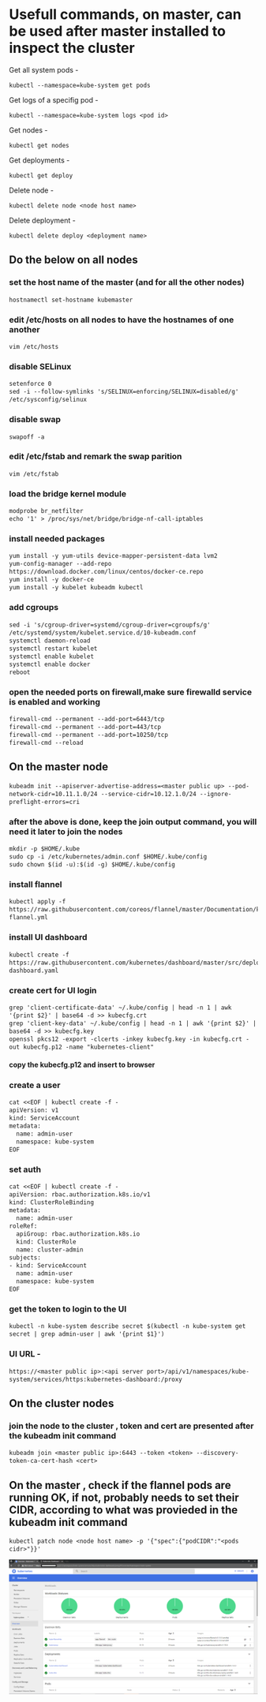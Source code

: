 # Usefull commands, on master, can be used after master installed to inspect the cluster

Get all system pods - 
```
kubectl --namespace=kube-system get pods
```
Get logs of a specifig pod - 
```
kubectl --namespace=kube-system logs <pod id>
```
Get nodes - 
```
kubectl get nodes
```
Get deployments - 
```
kubectl get deploy
```
Delete node - 
```
kubectl delete node <node host name>
```
Delete deployment - 
```
kubectl delete deploy <deployment name>
```
 
## Do the below on all nodes

### set the host name of the master (and for all the other nodes)
```
hostnamectl set-hostname kubemaster
```

### edit /etc/hosts on all nodes to have the hostnames of one another
```
vim /etc/hosts
```

### disable SELinux
```
setenforce 0
sed -i --follow-symlinks 's/SELINUX=enforcing/SELINUX=disabled/g' /etc/sysconfig/selinux
```
### disable swap
```
swapoff -a
```

### edit /etc/fstab and remark the swap parition
```
vim /etc/fstab
```

### load the bridge kernel module
```
modprobe br_netfilter
echo '1' > /proc/sys/net/bridge/bridge-nf-call-iptables
```

### install needed packages
```
yum install -y yum-utils device-mapper-persistent-data lvm2
yum-config-manager --add-repo https://download.docker.com/linux/centos/docker-ce.repo
yum install -y docker-ce
yum install -y kubelet kubeadm kubectl
```

### add cgroups
```
sed -i 's/cgroup-driver=systemd/cgroup-driver=cgroupfs/g' /etc/systemd/system/kubelet.service.d/10-kubeadm.conf
systemctl daemon-reload
systemctl restart kubelet
systemctl enable kubelet
systemctl enable docker
reboot
```

### open the needed ports on firewall,make sure firewalld service is enabled and working
```
firewall-cmd --permanent --add-port=6443/tcp
firewall-cmd --permanent --add-port=443/tcp
firewall-cmd --permanent --add-port=10250/tcp
firewall-cmd --reload
```

## On the master node
```
kubeadm init --apiserver-advertise-address=<master public up> --pod-network-cidr=10.11.1.0/24 --service-cidr=10.12.1.0/24 --ignore-preflight-errors=cri
```
### after the above is done, keep the join output command, you will need it later to join the nodes
```
mkdir -p $HOME/.kube
sudo cp -i /etc/kubernetes/admin.conf $HOME/.kube/config
sudo chown $(id -u):$(id -g) $HOME/.kube/config
```
### install flannel
```
kubectl apply -f https://raw.githubusercontent.com/coreos/flannel/master/Documentation/kube-flannel.yml
```

### install UI dashboard
```
kubectl create -f https://raw.githubusercontent.com/kubernetes/dashboard/master/src/deploy/recommended/kubernetes-dashboard.yaml
```

### create cert for UI login
```
grep 'client-certificate-data' ~/.kube/config | head -n 1 | awk '{print $2}' | base64 -d >> kubecfg.crt
grep 'client-key-data' ~/.kube/config | head -n 1 | awk '{print $2}' | base64 -d >> kubecfg.key
openssl pkcs12 -export -clcerts -inkey kubecfg.key -in kubecfg.crt -out kubecfg.p12 -name "kubernetes-client"
```
#### copy the kubecfg.p12 and insert to browser

### create a user
```
cat <<EOF | kubectl create -f -
apiVersion: v1
kind: ServiceAccount
metadata:
  name: admin-user
  namespace: kube-system
EOF
```

### set auth
```
cat <<EOF | kubectl create -f -
apiVersion: rbac.authorization.k8s.io/v1
kind: ClusterRoleBinding
metadata:
  name: admin-user
roleRef:
  apiGroup: rbac.authorization.k8s.io
  kind: ClusterRole
  name: cluster-admin
subjects:
- kind: ServiceAccount
  name: admin-user
  namespace: kube-system
EOF
```

### get the token to login to the UI
```
kubectl -n kube-system describe secret $(kubectl -n kube-system get secret | grep admin-user | awk '{print $1}')
```

### UI URL - 
```
https://<master public ip>:<api server port>/api/v1/namespaces/kube-system/services/https:kubernetes-dashboard:/proxy
```
## On the cluster nodes
### join the node to the cluster , token and cert are presented after the kubeadm init command
```
kubeadm join <master public ip>:6443 --token <token> --discovery-token-ca-cert-hash <cert> 
```

## On the master , check if the flannel pods are running OK, if not, probably needs to set their CIDR, according to what was provieded in the kubeadm init command
```
kubectl patch node <node host name> -p '{"spec":{"podCIDR":"<pods cidr>"}}'
```

![alt text](https://github.com/yanivtal5/k8s/blob/master/k8s_cluster_install/kube-dashboard.png)

